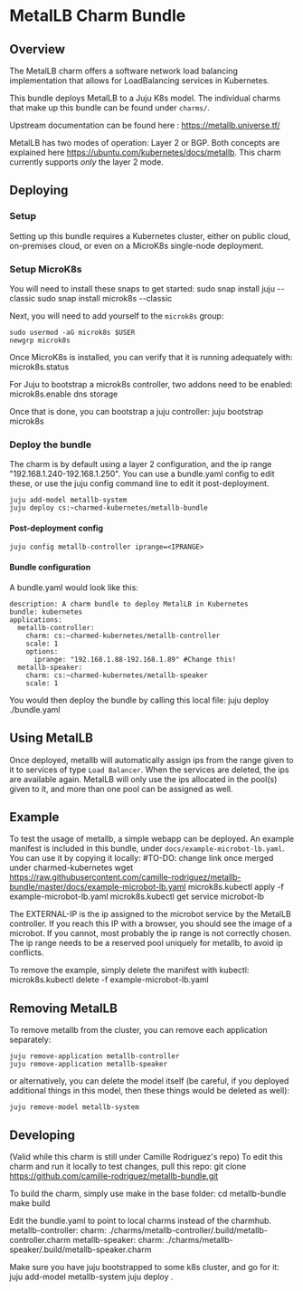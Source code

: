 # MetalLB Charm Bundle

## Overview

The MetalLB charm offers a software network load balancing implementation that allows
for LoadBalancing services in Kubernetes.

This bundle deploys MetalLB to a Juju K8s model. The individual charms that make
up this bundle can be found under `charms/`.

Upstream documentation can be found here : <https://metallb.universe.tf/>

MetalLB has two modes of operation: Layer 2 or BGP. Both concepts are explained here
https://ubuntu.com/kubernetes/docs/metallb. This charm currently supports *only* the
layer 2 mode.

## Deploying

### Setup

Setting up this bundle requires a Kubernetes cluster, either on public cloud,
on-premises cloud, or even on a MicroK8s single-node deployment. 

### Setup MicroK8s

You will need to install these snaps to get started:
    sudo snap install juju --classic
    sudo snap install microk8s --classic

Next, you will need to add yourself to the `microk8s` group:

    sudo usermod -aG microk8s $USER
    newgrp microk8s

Once MicroK8s is installed, you can verify that it is running adequately with:
    microk8s.status

For Juju to bootstrap a microk8s controller, two addons need to be enabled:
    microk8s.enable dns storage

Once that is done, you can bootstrap a juju controller:
    juju bootstrap microk8s

### Deploy the bundle

The charm is by default using a layer 2 configuration, and the ip range 
"192.168.1.240-192.168.1.250". You can use a bundle.yaml config to edit these,
or use the juju config command line to edit it post-deployment. 

    juju add-model metallb-system
    juju deploy cs:~charmed-kubernetes/metallb-bundle

#### Post-deployment config

    juju config metallb-controller iprange=<IPRANGE>

#### Bundle configuration

A bundle.yaml would look like this:
```
description: A charm bundle to deploy MetalLB in Kubernetes
bundle: kubernetes
applications:
  metallb-controller:
    charm: cs:~charmed-kubernetes/metallb-controller
    scale: 1
    options:
      iprange: "192.168.1.88-192.168.1.89" #Change this!
  metallb-speaker:
    charm: cs:~charmed-kubernetes/metallb-speaker
    scale: 1
```
You would then deploy the bundle by calling this local file:
    juju deploy ./bundle.yaml

## Using MetalLB

Once deployed, metallb will automatically assign ips from the range given to it
to services of type `Load Balancer`. When the services are deleted, the ips are
available again. MetalLB will only use the ips allocated in the pool(s) given to
it, and more than one pool can be assigned as well. 

## Example

To test the usage of metallb, a simple webapp can be deployed. 
An example manifest is included in this bundle, under `docs/example-microbot-lb.yaml`.
You can use it by copying it locally:
#TO-DO: change link once merged under charmed-kubernetes 
    wget https://raw.githubusercontent.com/camille-rodriguez/metallb-bundle/master/docs/example-microbot-lb.yaml
    microk8s.kubectl apply -f example-microbot-lb.yaml
    microk8s.kubectl get service microbot-lb

The EXTERNAL-IP is the ip assigned to the microbot service by the MetalLB controller. 
If you reach this IP with a browser, you should see the image of a microbot. If you
cannot, most probably the ip range is not correctly chosen. The ip range needs to
be a reserved pool uniquely for metallb, to avoid ip conflicts. 

To remove the example, simply delete the manifest with kubectl:
    microk8s.kubectl delete -f example-microbot-lb.yaml

## Removing MetalLB

To remove metallb from the cluster, you can remove each application separately:

    juju remove-application metallb-controller
    juju remove-application metallb-speaker

or alternatively, you can delete the model itself (be careful, if you deployed 
additional things in this model, then these things would be deleted as well):

    juju remove-model metallb-system

## Developing

(Valid while this charm is still under Camille Rodriguez's repo)
To edit this charm and run it locally to test changes, pull this repo:
    git clone https://github.com/camille-rodriguez/metallb-bundle.git
    

To build the charm, simply use make in the base folder:
    cd metallb-bundle
    make build

Edit the bundle.yaml to point to local charms instead of the charmhub.
    metallb-controller:
        charm: ./charms/metallb-controller/.build/metallb-controller.charm
    metallb-speaker:
        charm: ./charms/metallb-speaker/.build/metallb-speaker.charm

Make sure you have juju bootstrapped to some k8s cluster, and go for it:
    juju add-model metallb-system
    juju deploy .
